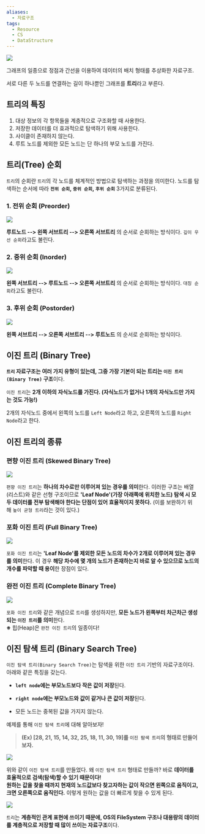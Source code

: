 ```yaml
---
aliases:
  - 자료구조
tags:
  - Resource
  - CS
  - DataStructure
---
```



![](https://velog.velcdn.com/images%2Fkimdukbae%2Fpost%2Ffefd2e62-bc4f-427a-a364-2ebc0b0c5c70%2Fimage.png)


그래프의 일종으로 정점과 간선을 이용하여 데이터의 배치 형태를 추상화한 자료구조.

서로 다른 두 노드를 연결하는 길이 하나뿐인 그래프를 **트리**라고 부른다.


## 트리의 특징

1. 대상 정보의 각 항목들을 계층적으로 구조화할 때 사용한다.
2. 저장한 데이터를 더 효과적으로 탐색하기 위해 사용한다.
3. 사이클이 존재하지 않는다.
4. 루트 노드를 제외한 모든 노드는 단 하나의 부모 노드를 가진다.

## 트리(Tree) 순회

`트리`의 순회란 `트리`의 각 노드를 체계적인 방법으로 탐색하는 과정을 의미한다. 노드를 탐색하는 순서에 따라 **`전위 순회`, `중위 순회`, `후위 순회`** 3가지로 분류된다.

### 1. 전위 순회 (Preorder)

![](https://upload.wikimedia.org/wikipedia/commons/a/ac/Preorder-traversal.gif)

**루트노드 --> 왼쪽 서브트리 --> 오른쪽 서브트리** 의 순서로 순회하는 방식이다. `깊이 우선 순회`라고도 불린다.

  

### 2. 중위 순회 (Inorder)

![](https://upload.wikimedia.org/wikipedia/commons/4/48/Inorder-traversal.gif)

**왼쪽 서브트리 --> 루트노드 --> 오른쪽 서브트리** 의 순서로 순회하는 방식이다. `대칭 순회`라고도 불린다.

  

### 3. 후위 순회 (Postorder)

![](https://upload.wikimedia.org/wikipedia/commons/2/28/Postorder-traversal.gif)

**왼쪽 서브트리 --> 오른쪽 서브트리 --> 루트노드** 의 순서로 순회하는 방식이다.


## 이진 트리 (Binary Tree)

**`트리` 자료구조는 여러 가지 유형이 있는데, 그중 가장 기본이 되는 트리는 `이진 트리(Binary Tree)` 구조**이다.

`이진 트리`는 **2개 이하의 자식노드를 가진다. (자식노드가 없거나 1개의 자식노드만 가지는 것도 가능!)**

2개의 자식노드 중에서 왼쪽의 노드를 `Left Node`라고 하고, 오른쪽의 노드를 `Right Node`라고 한다.


## 이진 트리의 종류

### 편향 이진 트리 (Skewed Binary Tree)

![](https://velog.velcdn.com/images%2Fkimdukbae%2Fpost%2F349a3344-f85e-4a66-ab4e-5d16027f249c%2Fimage.png)

`편향 이진 트리`는 **하나의 차수로만 이루어져 있는 경우를 의미**한다. 이러한 구조는 배열(리스트)와 같은 선형 구조이므로 **'Leaf Node'(가장 아래쪽에 위치한 노드) 탐색 시 모두 데이터를 전부 탐색해야 한다는 단점이 있어 효율적이지 못하다.** (이를 보완하기 위해 `높이 균형 트리`라는 것이 있다.)


### 포화 이진 트리 (Full Binary Tree)

![](https://velog.velcdn.com/images%2Fkimdukbae%2Fpost%2F5ca863d7-202e-4fe2-9d71-5fab60dee42e%2Fimage.png)

`포화 이진 트리`는 **'Leaf Node'를 제외한 모든 노드의 차수가 2개로 이루어져 있는 경우를 의미**한다. 이 경우 **해당 차수에 몇 개의 노드가 존재하는지 바로 알 수 있으므로 노드의 개수를 파악할 때 용이**한 장점이 있다.

  

### 완전 이진 트리 (Complete Binary Tree)

![](https://velog.velcdn.com/images%2Fkimdukbae%2Fpost%2F6a9d01ed-de21-41cd-971f-14faaee17946%2Fimage.png)

`포화 이진 트리`와 같은 개념으로 `트리`를 생성하지만, **모든 노드가 왼쪽부터 차근차근 생성되는 `이진 트리`를 의미**한다.  
**※** 힙(Heap)은 `완전 이진 트리`의 일종이다!

  
## 이진 탐색 트리 (Binary Search Tree)

`이진 탐색 트리(Binary Search Tree)`는 탐색을 위한 `이진 트리` 기반의 자료구조이다. 아래와 같은 특징을 갖는다.

- **`left node`에는 부모노드보다 작은 값이 저장**된다.
    
- **`right node`에는 부모노드와 값이 같거나 큰 값이 저장**된다.
    
- 모든 노드는 중복된 값을 가지지 않는다.
    

예제를 통해 `이진 탐색 트리`에 대해 알아보자!

> **(Ex) [28, 21, 15, 14, 32, 25, 18, 11, 30, 19]를 `이진 탐색 트리`의 형태로 만들어보자.**

![](https://blog.penjee.com/wp-content/uploads/2015/11/binary-search-tree-insertion-animation.gif)

위와 같이 `이진 탐색 트리`를 만들었다. 왜 `이진 탐색 트리` 형태로 만들까? 바로 **데이터를 효율적으로 검색(탐색)할 수 있기 때문이다!**  
**원하는 값을 찾을 때까지 현재의 노드값보다 찾고자하는 값이 작으면 왼쪽으로 움직이고, 크면 오른쪽으로 움직인다.** 이렇게 원하는 값을 더 빠르게 찾을 수 있게 된다.

![](https://blog.penjee.com/wp-content/uploads/2015/11/binary-search-tree-sorted-array-animation.gif)

`트리`는 **계층적인 관계 표현에 쓰이기 때문에, OS의 FileSystem 구조나 대용량의 데이터를 계층적으로 저장할 때 많이 쓰이는 자료구조**이다.

